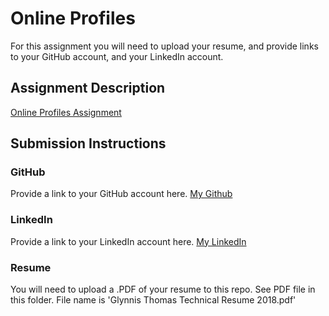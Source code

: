 # Online Profiles
For this assignment you will need to upload your resume, and provide links to your GitHub account, and your LinkedIn account.

## Assignment Description
[Online Profiles Assignment](https://education.launchcode.org/liftoff/assignments/online-profiles/)

## Submission Instructions

### GitHub
Provide a link to your GitHub account here. [My Github](https://github.com/GT-rc)

### LinkedIn
Provide a link to your LinkedIn account here. [My LinkedIn](https://www.linkedin.com/in/gt-rc1/)

### Resume
You will need to upload a .PDF of your resume to this repo.
See PDF file in this folder. File name is 'Glynnis Thomas Technical Resume 2018.pdf'
